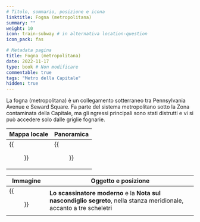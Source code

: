 ```yaml
---
# Titolo, sommario, posizione e icona
linktitle: Fogna (metropolitana)
summary: ""
weight: 10
icon: train-subway # in alternativa location-question
icon_pack: fas

# Metadata pagina
title: Fogna (metropolitana)
date: 2022-11-17
type: book # Non modificare
commentable: true
tags: "Metro della Capitale"
hidden: true
---
```





La fogna (metropolitana) è un collegamento sotterraneo tra Pennsylvania Avenue e Seward Square. Fa parte del sistema metropolitano sotto la Zona contaminata della Capitale, ma gli ngressi principali sono stati distrutti e vi si può accedere solo dalle griglie fognarie.

 | Mappa locale              | Panoramica            |
 | ------------------------- | --------------------- |
 | {{<figure src="fo3/Metro_sewer_loc.webp">}} | {{<figure src="fo3/Sewer_metro.webp">}} |

| Immagine | Oggetto e posizione |
| -------- | ------------------- |
| {{<figure src="fo3/Hidden_stash_note_loc.webp">}}  | **Lo scassinatore moderno** e la **Nota sul nascondiglio segreto**, nella stanza meridionale, accanto a tre scheletri  |